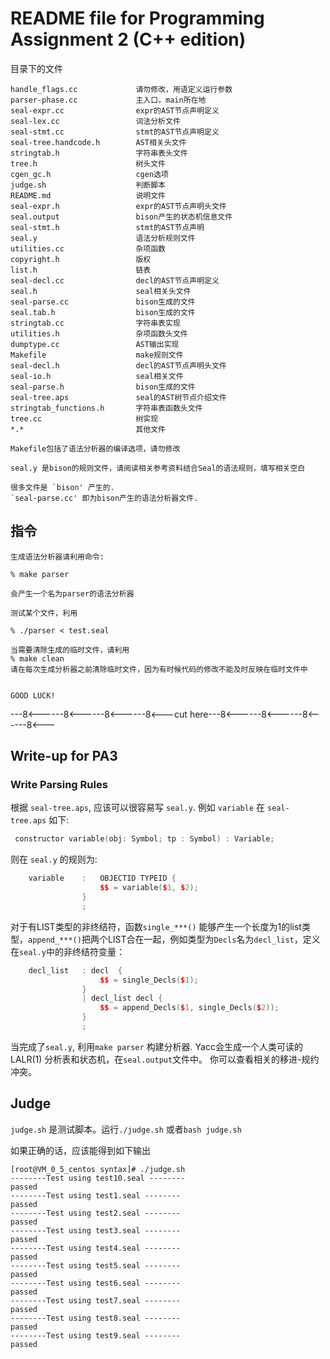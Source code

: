 README file for Programming Assignment 2 (C++ edition)
======================================================

目录下的文件

```
handle_flags.cc             请勿修改，用语定义运行参数
parser-phase.cc             主入口，main所在地
seal-expr.cc                expr的AST节点声明定义
seal-lex.cc                 词法分析文件
seal-stmt.cc                stmt的AST节点声明定义
seal-tree.handcode.h        AST相关头文件
stringtab.h                 字符串表头文件
tree.h                      树头文件
cgen_gc.h                   cgen选项
judge.sh                    判断脚本
README.md                   说明文件
seal-expr.h                 expr的AST节点声明头文件
seal.output                 bison产生的状态机信息文件
seal-stmt.h                 stmt的AST节点声明
seal.y                      语法分析规则文件
utilities.cc                杂项函数
copyright.h                 版权
list.h                      链表
seal-decl.cc                decl的AST节点声明定义
seal.h                      seal相关头文件
seal-parse.cc               bison生成的文件
seal.tab.h                  bison生成的文件
stringtab.cc                字符串表实现
utilities.h                 杂项函数头文件
dumptype.cc                 AST输出实现
Makefile                    make规则文件
seal-decl.h                 decl的AST节点声明头文件
seal-io.h                   seal相关文件
seal-parse.h                bison生成的文件
seal-tree.aps               seal的AST树节点介绍文件
stringtab_functions.h       字符串表函数头文件
tree.cc                     树实现
*.*			                其他文件
```

```
Makefile包括了语法分析器的编译选项，请勿修改

seal.y 是bison的规则文件，请阅读相关参考资料结合Seal的语法规则，填写相关空白

很多文件是 `bison' 产生的.
`seal-parse.cc' 即为bison产生的语法分析器文件.

```

指令
------------

```
生成语法分析器请利用命令:

% make parser

会产生一个名为parser的语法分析器

测试某个文件，利用

% ./parser < test.seal

当需要清除生成的临时文件，请利用
% make clean
请在每次生成分析器之前清除临时文件，因为有时候代码的修改不能及时反映在临时文件中


GOOD LUCK!
```

---8<------8<------8<------8<---cut here---8<------8<------8<------8<---

Write-up for PA3
----------------


### Write Parsing Rules

根据 `seal-tree.aps`, 应该可以很容易写 `seal.y`. 例如 `variable` 在 `seal-tree.aps` 如下:

```cpp
 constructor variable(obj: Symbol; tp : Symbol) : Variable;
```

则在 `seal.y` 的规则为:

```cpp
	variable	:	OBJECTID TYPEID {
					$$ = variable($1, $2);
				}
				;
```

对于有LIST类型的非终结符，函数`single_***()` 能够产生一个长度为1的list类型，`append_***()`把两个LIST合在一起，例如类型为`Decls`名为`decl_list`，定义在`seal.y`中的非终结符变量：


```cpp
    decl_list	: decl	{ 
					$$ = single_Decls($1);
				}
				| decl_list decl { 
					$$ = append_Decls($1, single_Decls($2)); 
				}
				;
```

当完成了`seal.y`, 利用`make parser` 构建分析器. Yacc会生成一个人类可读的LALR(1) 分析表和状态机，在`seal.output`文件中。 你可以查看相关的移进-规约冲突。

## Judge

`judge.sh` 是测试脚本。运行`./judge.sh` 或者`bash judge.sh`

如果正确的话，应该能得到如下输出

```
[root@VM_0_5_centos syntax]# ./judge.sh 
--------Test using test10.seal --------
passed
--------Test using test1.seal --------
passed
--------Test using test2.seal --------
passed
--------Test using test3.seal --------
passed
--------Test using test4.seal --------
passed
--------Test using test5.seal --------
passed
--------Test using test6.seal --------
passed
--------Test using test7.seal --------
passed
--------Test using test8.seal --------
passed
--------Test using test9.seal --------
passed
```
